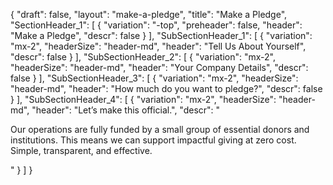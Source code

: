 {
  "draft": false,
  "layout": "make-a-pledge",
  "title": "Make a Pledge",
  "SectionHeader_1": [
    {
      "variation": "-top",
      "preheader": false,
      "header": "Make a Pledge",
      "descr": false
    }
  ],
  "SubSectionHeader_1": [
    {
      "variation": "mx-2",
      "headerSize": "header-md",
      "header": "Tell Us About Yourself",
      "descr": false
    }
  ],
  "SubSectionHeader_2": [
    {
      "variation": "mx-2",
      "headerSize": "header-md",
      "header": "Your Company Details",
      "descr": false
    }
  ],
  "SubSectionHeader_3": [
    {
      "variation": "mx-2",
      "headerSize": "header-md",
      "header": "How much do you want to pledge?",
      "descr": false
    }
  ],
  "SubSectionHeader_4": [
    {
      "variation": "mx-2",
      "headerSize": "header-md",
      "header": "Let’s make this official.",
      "descr": "<p>Our operations are fully funded by a small group of essential donors and institutions. This means we can support impactful giving at zero cost. Simple, transparent, and effective.</p>"
    }
  ]
}
